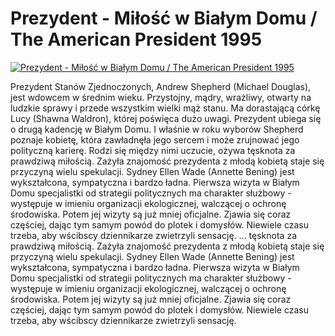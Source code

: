 Prezydent - Miłość w Białym Domu / The American President 1995 
=============
[![Prezydent - Miłość w Białym Domu / The American President 1995 ](http://vidos.pl/images/player.gif)](http://vidos.pl/prezydent-milosc-w-bialym-domu-the-american-president-1995)

 Prezydent Stanów Zjednoczonych, Andrew Shepherd (Michael Douglas), jest wdowcem w średnim wieku. Przystojny, mądry, wrażliwy, otwarty na ludzkie sprawy i przede wszystkim wielki mąż stanu. Ma dorastającą córkę Lucy (Shawna Waldron), której poświęca dużo uwagi. Prezydent ubiega się o drugą kadencję w Białym Domu. I właśnie w roku wyborów Shepherd poznaje kobietę, która zawładnęła jego sercem i może zrujnować jego polityczną karierę. Rodzi się między nimi uczucie, ożywa tęsknota za prawdziwą miłością. Zażyła znajomość prezydenta z młodą kobietą staje się przyczyną wielu spekulacji. Sydney Ellen Wade (Annette Bening) jest wykształcona, sympatyczna i bardzo ładna. Pierwsza wizyta w Białym Domu specjalistki od strategii politycznych ma charakter służbowy - występuje w imieniu organizacji ekologicznej, walczącej o ochronę środowiska. Potem jej wizyty są już mniej oficjalne. Zjawia się coraz częściej, dając tym samym powód do plotek i domysłów. Niewiele czasu trzeba, aby wścibscy dziennikarze zwietrzyli sensację.  ... tęsknota za prawdziwą miłością. Zażyła znajomość prezydenta z młodą kobietą staje się przyczyną wielu spekulacji. Sydney Ellen Wade (Annette Bening) jest wykształcona, sympatyczna i bardzo ładna. Pierwsza wizyta w Białym Domu specjalistki od strategii politycznych ma charakter służbowy - występuje w imieniu organizacji ekologicznej, walczącej o ochronę środowiska. Potem jej wizyty są już mniej oficjalne. Zjawia się coraz częściej, dając tym samym powód do plotek i domysłów. Niewiele czasu trzeba, aby wścibscy dziennikarze zwietrzyli sensację.
